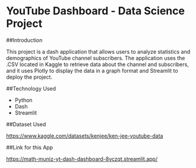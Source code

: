 # YouTube Dashboard - Data Science Project

##Introduction

This project is a dash application that allows users to analyze statistics and demographics of YouTube channel subscribers. The application uses the .CSV located in Kaggle to retrieve data about the channel and subscribers, and it uses Plotly to display the data in a graph format and Streamlit to deploy the project.

##Technology Used

- Python
- Dash
- Streamlit

##Dataset Used

https://www.kaggle.com/datasets/kenjee/ken-jee-youtube-data

##Link for this App

https://math-muniz-yt-dash-dashboard-8vczqt.streamlit.app/
